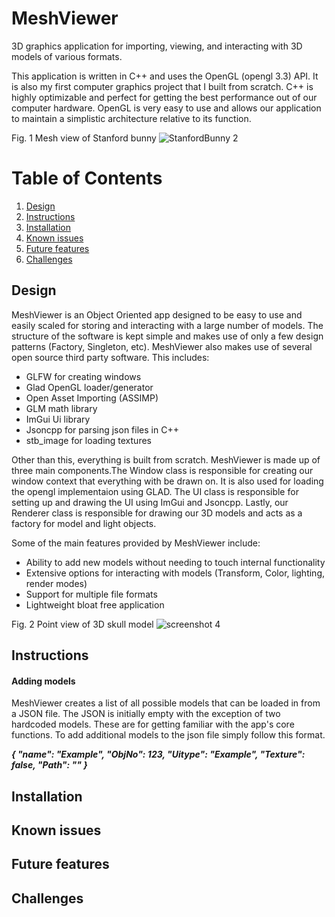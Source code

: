 # MeshViewer
3D graphics application for importing, viewing, and interacting with 3D models of various formats.

This application is written in C++ and uses the OpenGL (opengl 3.3) API. It is also my first computer graphics project that I built from scratch. C++ is highly optimizable and perfect for getting the best performance out of our computer hardware. OpenGL is very easy to use and allows our application to maintain a simplistic architecture relative to its function.  
 
Fig. 1 Mesh view of Stanford bunny 
![StanfordBunny 2](https://user-images.githubusercontent.com/100335668/182112038-b5b8b4bc-14e0-41f9-9cc3-fbba97fb12f2.jpg)

# Table of Contents
1. [Design](#Design)
2. [Instructions](#Instructions)
3. [Installation](#Installation)
4. [Known issues](#Knownissues)
5. [Future features](#Futurefeatures)
6. [Challenges](#Challenges)
## Design
MeshViewer is an Object Oriented app designed to be easy to use and easily scaled for storing and interacting with a large number of models. The structure of the software is kept simple and makes use of only a few design patterns (Factory, Singleton, etc). MeshViewer also makes use of several open source third party software. This includes:

* GLFW for creating windows
* Glad OpenGL loader/generator
* Open Asset Importing (ASSIMP)
* GLM math library 
* ImGui Ui library 
* Jsoncpp for parsing json files in C++
* stb_image for loading textures

Other than this, everything is built from scratch. MeshViewer is made up of three main components.The Window class is responsible for creating our window context that everything with be drawn on. It is also used for loading the opengl implementaion using GLAD. The UI class is responsible for setting up and drawing the UI using ImGui and Jsoncpp. Lastly, our Renderer class is responsible for drawing our 3D models and acts as a factory for model and light objects. 

Some of the main features provided by MeshViewer include:
* Ability to add new models without needing to touch internal functionality
* Extensive options for interacting with models (Transform, Color, lighting, render modes)
* Support for multiple file formats
* Lightweight bloat free application 

Fig. 2 Point view of 3D skull model
![screenshot 4](https://user-images.githubusercontent.com/100335668/182234666-c33aa954-ce7f-4275-8c01-0ed125e54c02.jpg)

## Instructions
#### Adding models
MeshViewer creates a list of all possible models that can be loaded in from a JSON file. The JSON is initially empty with the exception of two hardcoded models. These are for getting familiar with the app's core functions. To add additional models to the json file simply follow this format.

***{
"name": "Example",
"ObjNo": 123,
"Uitype": 
"Example",
"Texture": false,
"Path": ""
}***


## Installation

## Known issues

## Future features

## Challenges


